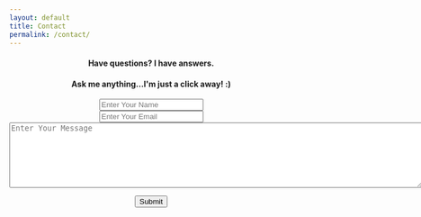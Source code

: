 ```yaml
---
layout: default
title: Contact
permalink: /contact/
---
```

<link rel="stylesheet" href="https://cdnjs.cloudflare.com/ajax/libs/font-awesome/4.7.0/css/font-awesome.min.css">
<style>.button { background-color: #555555; /* Black */ border: none; color: white; padding: 15px 32px; text-align: center; text-decoration: none; display: inline-block; font-size: 16px; margin: 4px 2px; cursor: pointer; }</style>
<div style="text-align: center;">
<h4>Have questions? I have answers.</h4>

<div style="text-align: center;">

<div class="row">

<div class="col-lg-8 col-md-10 mx-auto">

<h4>Ask me anything...I'm just a click away! :) </h4>

<form action="https://formkeep.com/f/399e1a2979bd" method="POST">

 <div class="input-container">
    <i class="fa fa-user icon"></i>
    <input class="input-field" type="text" placeholder="Enter Your Name" name="name">
  </div>

  <div class="input-container">
    <i class="fa fa-envelope icon"></i>
    <input class="input-field" type="text" placeholder="Enter Your Email" name="email">
  </div>

  <div class="input-container">
    <i class="fa fa-envelope icon"></i>
    <textarea id="text" name="message" placeholder="Enter Your Message" style="height:116px;width:735px"></textarea>
  </div>

  <button type="submit" class="btn">Submit</button></form>

</div>

</div>
</div>
</div>

<div class="footer">

<div class="row">


</div>

</div>
